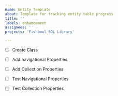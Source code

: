 ```yaml
---
name: Entity Template
about: Template for tracking entity table progress
title: ''
labels: enhancement
assignees: ''
projects: 'Fishbowl SQL Library'

---
```


- [ ] Create Class
- [ ] Add navigational Properties
- [ ] Add Collection Properties

- [ ] Test Navigational Properties
- [ ] Test Collection Properties

